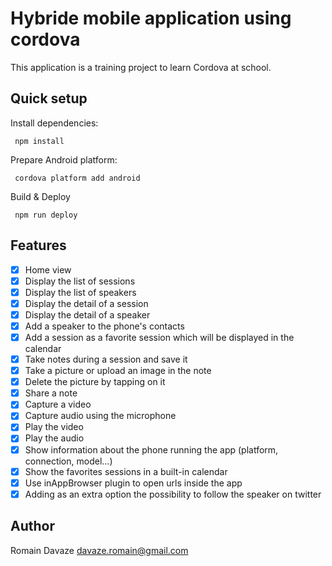 # Hybride mobile application using cordova

This application is a training project to learn Cordova at school.

## Quick setup

Install dependencies:

```
 npm install
```

Prepare Android platform:

```
 cordova platform add android
```

Build & Deploy

```
 npm run deploy
```

## Features

- [x] Home view
- [x] Display the list of sessions
- [x] Display the list of speakers
- [x] Display the detail of a session
- [x] Display the detail of a speaker
- [x] Add a speaker to the phone's contacts
- [x] Add a session as a favorite session which will be displayed in the calendar
- [x] Take notes during a session and save it
- [x] Take a picture or upload an image in the note
- [x] Delete the picture by tapping on it
- [x] Share a note
- [x] Capture a video
- [x] Capture audio using the microphone
- [x] Play the video
- [x] Play the audio
- [x] Show information about the phone running the app (platform, connection, model...)
- [x] Show the favorites sessions in a built-in calendar
- [x] Use inAppBrowser plugin to open urls inside the app
- [x] Adding as an extra option the possibility to follow the speaker on twitter

## Author

Romain Davaze <davaze.romain@gmail.com>